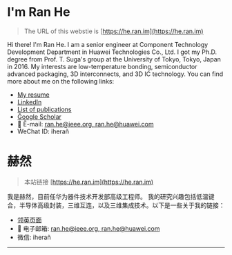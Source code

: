 # I'm Ran He

> The URL of this webstie is [https://he.ran.im](https://he.ran.im)

Hi there! I'm Ran He. I am a senior engineer at Component Technology Development Department in Huawei Technologies Co., Ltd. 
I got my Ph.D. degree from Prof. T. Suga's group at the University of Tokyo, Tokyo, Japan in 2016.
My interests are low-temperature bonding, semiconductor advanced packaging, 3D interconnects, and 3D IC technology. You can find more about me on the following links:

* [My resume](https://he.ran.im/resume.html)
* [LinkedIn](https://www.linkedin.com/in/heran/)
* [List of publications](https://he.ran.im/pub.html)
* [Ḡoogle Scholar](https://goo.gl/RI5xES)
* 📧 Ĕ-mail: [ran.he@ieee.org, ran.he@huawei.com](mailto:ran.he@ieee.org,ran.he@huawei.com)
* ẆeChat ID: iherañ


# 赫然
> 本站链接 [https://he.ran.im](https://he.ran.im)

我是赫然，目前任华为器件技术开发部高级工程师。
我的研究兴趣包括低温键合，半导体高级封装，三维互连，以及三维集成技术。以下是一些关于我的链接：

* [领英页面](https://www.linkedin.com/in/heran/)
* 📧 电子邮箱: [ran.he@ieee.org, ran.he@huawei.com](mailto:ran.he@ieee.org,ran.he@huawei.com)
* 微信: iherañ
---
